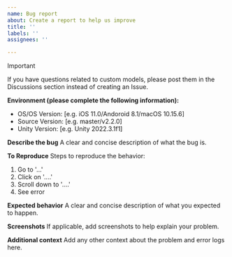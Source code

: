 ```yaml
---
name: Bug report
about: Create a report to help us improve
title: ''
labels: ''
assignees: ''

---
```


> [!IMPORTANT]  
> If you have questions related to custom models, please post them in the Discussions section instead of creating an Issue.

**Environment (please complete the following information):**
 - OS/OS Version: [e.g. iOS 11.0/Andoroid 8.1/macOS 10.15.6]
 - Source Version: [e.g. master/v2.2.0]
 - Unity Version: [e.g. Unity 2022.3.1f1]

**Describe the bug**
A clear and concise description of what the bug is.

**To Reproduce**
Steps to reproduce the behavior:
1. Go to '...'
2. Click on '....'
3. Scroll down to '....'
4. See error

**Expected behavior**
A clear and concise description of what you expected to happen.

**Screenshots**
If applicable, add screenshots to help explain your problem.

**Additional context**
Add any other context about the problem and error logs here.
